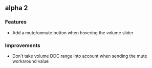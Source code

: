 ## alpha 2

### Features

* Add a mute/unmute button when hovering the volume slider

### Improvements

* Don't take volume DDC range into account when sending the mute workaround value
